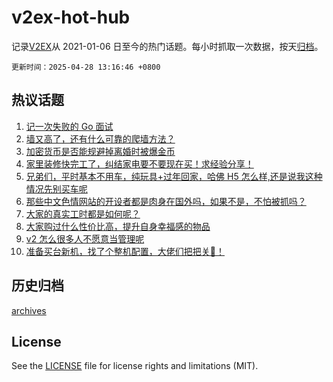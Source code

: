 # v2ex-hot-hub

 记录[V2EX](https://www.v2ex.com/)从 2021-01-06 日至今的热门话题。每小时抓取一次数据，按天[归档](archives)。

`更新时间：2025-04-28 13:16:46 +0800`

## 热议话题

1. [记一次失败的 Go 面试](https://www.v2ex.com/t/1128388)
1. [墙又高了，还有什么可靠的爬墙方法？](https://www.v2ex.com/t/1128483)
1. [加密货币是否能规避掉离婚时被爆金币](https://www.v2ex.com/t/1128521)
1. [家里装修快完工了，纠结家电要不要现在买！求经验分享！](https://www.v2ex.com/t/1128527)
1. [兄弟们，平时基本不用车，纯玩具+过年回家，哈佛 H5 怎么样,还是说我这种情况先别买车呢](https://www.v2ex.com/t/1128546)
1. [那些中文色情网站的开设者都是肉身在国外吗，如果不是，不怕被抓吗？](https://www.v2ex.com/t/1128416)
1. [大家的真实工时都是如何呢？](https://www.v2ex.com/t/1128404)
1. [大家购过什么性价比高，提升自身幸福感的物品](https://www.v2ex.com/t/1128554)
1. [v2 怎么很多人不愿意当管理呢](https://www.v2ex.com/t/1128576)
1. [准备买台新机，找了个整机配置，大佬们把把关😬！](https://www.v2ex.com/t/1128450)

## 历史归档

[archives](archives)

## License

See the [LICENSE](LICENSE) file for license rights and limitations (MIT).
